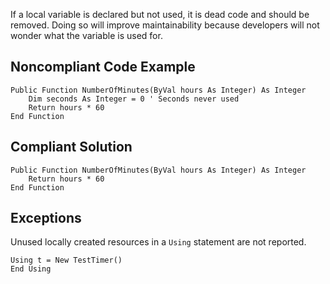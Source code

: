 
If a local variable is declared but not used, it is dead code and should be removed. Doing so will improve maintainability because developers will not wonder what the variable is used for.

## Noncompliant Code Example


    Public Function NumberOfMinutes(ByVal hours As Integer) As Integer
        Dim seconds As Integer = 0 ' Seconds never used
        Return hours * 60
    End Function


## Compliant Solution


    Public Function NumberOfMinutes(ByVal hours As Integer) As Integer
        Return hours * 60
    End Function


## Exceptions

Unused locally created resources in a `Using` statement are not reported.


    Using t = New TestTimer()
    End Using

